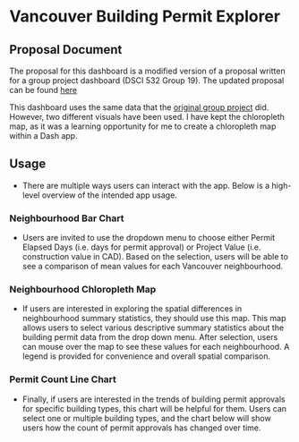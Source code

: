 # Vancouver Building Permit Explorer

## Proposal Document

The proposal for this dashboard is a modified version of a proposal written for a group project dashboard (DSCI 532 Group 19). The updated proposal can be found [here](https://github.com/spencergerlach/vancouver-building-permits/blob/main/reports/proposal.md)

This dashboard uses the same data that the [original group project](https://github.com/UBC-MDS/dsci532-group19-buildingpermits) did. However, two different visuals have been used. I have kept the chloropleth map, as it was a learning opportunity for me to create a chloropleth map within a Dash app.

## Usage

- There are multiple ways users can interact with the app. Below is a high-level overview of the intended app usage.

### Neighbourhood Bar Chart

- Users are invited to use the dropdown menu to choose either Permit Elapsed Days (i.e. days for permit approval) or Project Value (i.e. construction value in CAD). Based on the selection, users will be able to see a comparison of mean values for each Vancouver neighbourhood.

### Neighbourhood Chloropleth Map

- If users are interested in exploring the spatial differences in neighbourhood summary statistics, they should use this map. This map allows users to select various descriptive summary statistics about the building permit data from the drop down menu. After selection, users can mouse over the map to see these values for each neighbourhood. A legend is provided for convenience and overall spatial comparison.

### Permit Count Line Chart

- Finally, if users are interested in the trends of building permit approvals for specific building types, this chart will be helpful for them. Users can select one or multiple building types, and the chart below will show users how the count of permit approvals has changed over time.